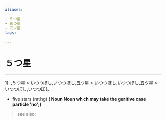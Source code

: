 ```yaml
---
aliases:
    
- ５つ星
- 五つ星
- 五ツ星
tags:
    
---
```


# ５つ星
---
1).
,５つ星 > いつつぼし,いつつぼし,五つ星 > いつつぼし,いつつぼし,五ツ星 > いつつぼし,いつつぼし

- five stars (rating)
**( Noun Noun which may take the genitive case particle 'no';)**
> see also: 
            